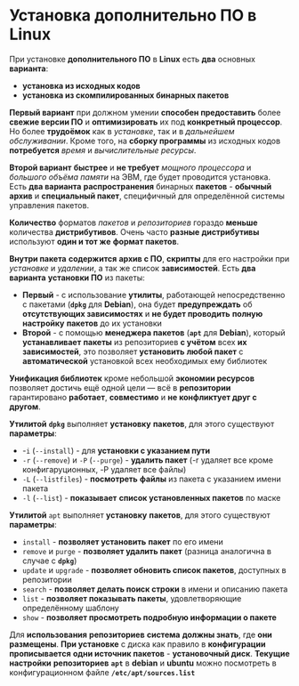 # Установка дополнительно ПО в Linux

При установке **дополнительного ПО** в **Linux** есть **два** основных **варианта**:

- **установка из исходных кодов**
- **установка из скомпилированных бинарных пакетов**

**Первый вариант** при должном умении **способен предоставить** более **свежие версии ПО** и **оптимизировать** их под **конкретный процессор**. Но более **трудоёмок** как в *установке*, так и в *дальнейшем обслуживании*. Кроме того, на **сборку программы** из исходных кодов **потребуется** *время* и *вычислительные ресурсы*.

**Второй вариант** **быстрее** и **не требует** *мощного процессора* и *большого объёма памяти* на ЭВМ, где будет проводится установка. Есть **два варианта** **распространения** бинарных **пакетов** - **обычный архив** и **специальный пакет**, специфичный для определённой системы управления пакетов.

**Количество** форматов *пакетов* и *репозиториев* гораздо **меньше** количества **дистрибутивов**. Очень часто **разные** **дистрибутивы** используют **один и тот же** **формат пакетов**.

**Внутри пакета** **содержится** **архив с ПО**, **скрипты** для его настройки при *установке* и *удалении*, а так же список **зависимостей**. Есть **два варианта** **установки ПО** из пакеты:

- **Первый** - с использование **утилиты**, работающей непосредственно с пакетами (**`dpkg`** для **Debian**), она будет **предупреждать** об **отсутствующих зависимостях** и **не будет проводить** **полную настройку** **пакетов** до их установки
- **Второй** - с помощью **менеджера пакетов** (**`apt`** для **Debian**), который **устанавливает** **пакеты** из репозиториев **с учётом** всех **их зависимостей**, это позволяет **установить** **любой пакет** с **автоматической** установкой всех необходимых ему библиотек

**Унификация библиотек** кроме небольшой **экономии ресурсов** позволяет достичь ещё одной цели — всё в **репозитории** гарантировано **работает**, **совместимо** и **не конфликтует друг с другом**.

**Утилитой** **`dpkg`** выполняет **установку** **пакетов**, для этого существуют **параметры**:

- -`i` (`--install`) - для **установки с указанием пути**
- `-r` (`--remove`) и `-P` (`--purge`) - **удалить пакет** (-r удаляет все кроме конфигаруционных, -P удаляет все файлы)
- `-L` (`--listfiles`) - **посмотреть** **файлы** из пакета с указанием имени пакета
- `-l` (`--list`) - **показывает** **список установленных пакетов** по маске

**Утилитой** `apt` выполняет **установку** **пакетов**, для этого существуют **параметры**:

- `install` - **позволяет установить** **пакет** по его имени
- `remove` и `purge` - **позволяет удалить пакет** (разница аналогична в случае с **`dpkg`**)
- `update` и `upgrade` - **позволяет обновить список пакетов**, доступных в репозитории
- `search` - **позволяет делать поиск строки** в имени и описанию пакета
- `list` - **позволяет показывать пакеты**, удовлетворяющие определённому шаблону
- `show` - **позволяет просмотреть подробную информации о пакете**

Для **использования** **репозиториев** **система** **должны знать**, где **они** **размещены**. **При установке** с диска как правило в **конфигурации** **прописывается** **одни источник пакетов** - **установочный диск**. **Текущие настройки** **репозиториев** **`apt`** в **debian** и **ubuntu** можно посмотреть в конфигурационном файле **`/etc/apt/sources.list`**
